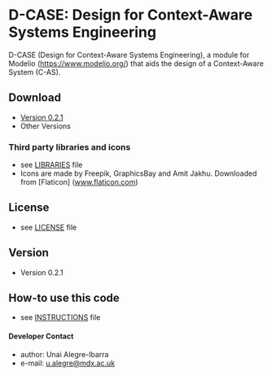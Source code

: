 D-CASE: Design for Context-Aware Systems Engineering
======
D-CASE (Design for Context-Aware Systems Engineering), a module for Modelio (https://www.modelio.org/) 
that aids the design of a Context-Aware System (C-AS).
 
## Download
* [Version 0.2.1](https://github.com/casetools/dcase)
* Other Versions

### Third party libraries and icons
* see [LIBRARIES](https://github.com/casetools/dcase/blob/master/LIBRARIES.md) file
* Icons are made by Freepik, GraphicsBay and Amit Jakhu. Downloaded from [Flaticon] (www.flaticon.com)

## License 
* see [LICENSE](https://github.com/casetools/dcase/blob/master/LICENSE.md) file

## Version 
* Version 0.2.1

## How-to use this code
* see [INSTRUCTIONS](https://github.com/casetools/dcase/blob/master/INSTRUCTIONS.md) file

#### Developer Contact
* author: Unai Alegre-Ibarra
* e-mail: u.alegre@mdx.ac.uk
